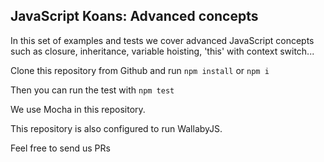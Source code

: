 ## JavaScript Koans: Advanced concepts

In this set of examples and tests we cover advanced JavaScript concepts such as closure, inheritance, variable hoisting, 'this' with context switch...

Clone this repository from Github and run `npm install` or `npm i`

Then you can run the test with `npm test`

We use Mocha in this repository.

This repository is also configured to run WallabyJS.

Feel free to send us PRs
